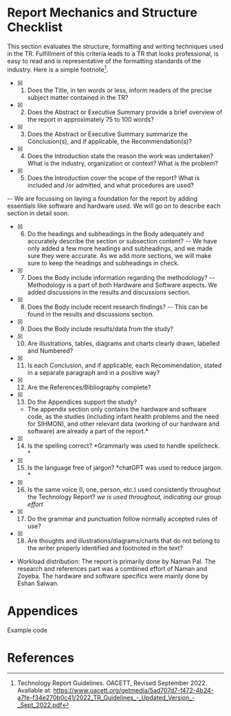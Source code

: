 # Report Mechanics and Structure Checklist
This section evaluates the structure, formatting and writing techniques used in the TR.
Fulfillment of this criteria leads to a TR that looks professional, is easy to read and is
representative of the formatting standards of the industry. Here is a simple footnote[^1].

[^1]: Technology Report Guidelines. OACETT, Revised September 2022. Available at: https://www.oacett.org/getmedia/5ad707d7-f472-4b24-a7fe-f34e270b0c41/2022_TR_Guidelines_-_Updated_Version_-_Sept_2022.pdf


- [x] 1. Does the Title, in ten words or less, inform readers of the precise subject matter
contained in the TR?

- [x] 2. Does the Abstract or Executive Summary provide a brief overview of the report
in approximately 75 to 100 words?

- [x] 3. Does the Abstract or Executive Summary summarize the Conclusion(s), and if
applicable, the Recommendation(s)?

- [x] 4. Does the Introduction state the reason the work was undertaken? What is the
industry, organization or context? What is the problem?

- [x] 5. Does the Introduction cover the scope of the report? What is included and /or
admitted, and what procedures are used?

-- We are focussing on laying a foundation for the report by adding essentials like software and hardware used. We will go on to describe each section in detail soon.

- [x] 6. Do the headings and subheadings in the Body adequately and accurately
describe the section or subsection content?
-- We have only added a few more headings and subheadings, and we made sure they were accurate. As we add more sections, we will make sure to keep the headings and subheadings in check.

- [x] 7. Does the Body include information regarding the methodology?
-- Methodology is a part of both Hardware and Software aspects. We added discussions in the results and discussions section.
 
- [x] 8. Does the Body include recent research findings?
-- This can be found in the results and discussions section.

- [x] 9. Does the Body include results/data from the study?

- [x] 10. Are illustrations, tables, diagrams and charts clearly drawn, labelled and
Numbered?

- [x] 11. Is each Conclusion, and if applicable, each Recommendation, stated in a
separate paragraph and in a positive way?

- [x] 12. Are the References/Bibliography complete?

- [x] 13. Do the Appendices support the study?
  * The appendix section only contains the hardware and software code, as the studies (including infant health problems and the need for SIHMON), and other relevant data (working of our hardware and software) are already a part of the report.* 

- [x] 14. Is the spelling correct?
*Grammarly was used to handle spellcheck. *

- [x] 15. Is the language free of jargon?
*chatGPT was used to reduce jargon. *

- [x] 16. Is the same voice (I, one, person, etc.) used consistently throughout the
Technology Report?
     *we is used throughout, indicating our group effort*

- [x] 17. Do the grammar and punctuation follow normally accepted rules of use?

- [x] 18. Are thoughts and illustrations/diagrams/charts that do not belong to the writer
properly identified and footnoted in the text?

- Workload distribution: The report is primarily done by Naman Pal. The research and references part was a combined effort of Naman and Zoyeba. The hardware and software specifics were mainly done by Eshan Salwan. 

# Appendices

Example code   

# References

